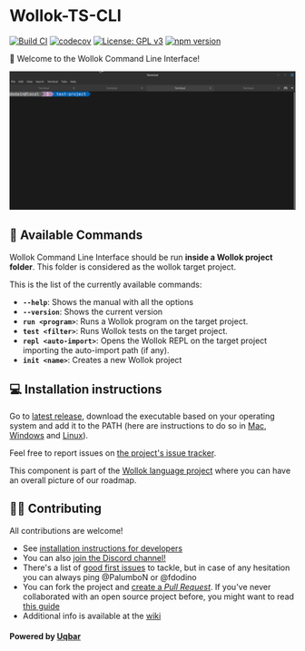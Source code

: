 # Wollok-TS-CLI

[![Build CI](https://github.com/uqbar-project/wollok-ts-cli/actions/workflows/ci.yml/badge.svg)](https://github.com/uqbar-project/wollok-ts-cli/actions/workflows/ci.yml) [![codecov](https://codecov.io/gh/uqbar-project/wollok-ts-cli/graph/badge.svg?token=rpJA6VlVJo)](https://codecov.io/gh/uqbar-project/wollok-ts-cli) [![License: GPL v3](https://img.shields.io/badge/License-GPLv3-blue.svg)](https://www.gnu.org/licenses/gpl-3.0) [![npm version](https://badge.fury.io/js/wollok-ts-cli.svg)](https://badge.fury.io/js/wollok-ts-cli)

🖖 Welcome to the Wollok Command Line Interface!

![demo](./images/demo_ok.gif)

## 🔧 Available Commands

Wollok Command Line Interface should be run **inside a Wollok project folder**. This folder is considered as the wollok target project.

This is the list of the currently available commands:

- **`--help`**: Shows the manual with all the options
- **`--version`**: Shows the current version
- **`run <program>`**: Runs a Wollok program on the target project.
- **`test <filter>`**: Runs Wollok tests on the target project.
- **`repl <auto-import>`**: Opens the Wollok REPL on the target project importing the auto-import path (if any).
- **`init <name>`**: Creates a new Wollok project

## 💻 Installation instructions

Go to [latest release](https://github.com/uqbar-project/wollok-ts-cli/releases/latest), download the executable based on your operating system and add it to the PATH (here are instructions to do so in [Mac](https://apple.stackexchange.com/questions/41542/adding-a-new-executable-to-the-path-environment-variable), [Windows](https://medium.com/@kevinmarkvi/how-to-add-executables-to-your-path-in-windows-5ffa4ce61a53) and [Linux](https://unix.stackexchange.com/questions/183295/adding-programs-to-path)).

Feel free to report issues on [the project's issue tracker](https://github.com/uqbar-project/wollok-ts-cli/issues).

This component is part of the [Wollok language project](https://github.com/uqbar-project/wollok-language) where you can have an overall picture of our roadmap.


## 👩‍💻 Contributing

All contributions are welcome!

- See [installation instructions for developers](https://github.com/uqbar-project/wollok-ts-cli/wiki/Developer-Environment)
- You can also [join the Discord channel!](https://discord.gg/MWK9fafk)
- There's a list of [good first issues](https://github.com/uqbar-project/wollok-lsp-ide/issues?q=is%3Aissue+is%3Aopen+label%3A%22good+first+issue%22) to tackle, but in case of any hesitation you can always ping @PalumboN or @fdodino
- You can fork the project and [create a *Pull Request*](https://help.github.com/articles/creating-a-pull-request-from-a-fork/). If you've never collaborated with an open source project before, you might want to read [this guide](https://akrabat.com/the-beginners-guide-to-contributing-to-a-github-project/)
- Additional info is available at the [wiki](https://github.com/uqbar-project/wollok-ts-cli/wiki)

#### Powered by [Uqbar](https://uqbar.org/)
